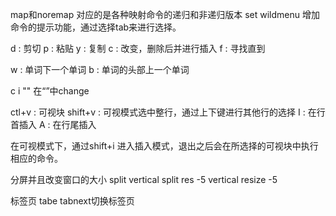 map和noremap 对应的是各种映射命令的递归和非递归版本
set wildmenu 增加命令的提示功能，通过选择tab来进行选择。

<operation> <motion>
d : 剪切
p : 粘贴
y : 复制
c : 改变，删除后并进行插入
f : 寻找直到

w : 单词下一个单词
b : 单词的头部上一个单词

c i "" 在“”中change


ctl+v : 可视块
shift+v : 可视模式选中整行，通过上下键进行其他行的选择
I : 在行首插入
A : 在行尾插入

在可视模式下，通过shift+i 进入插入模式，退出之后会在所选择的可视块中执行相应的命令。

分屏并且改变窗口的大小
split
vertical split
res -5
vertical resize -5

标签页
tabe
tabnext切换标签页